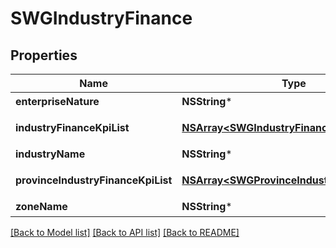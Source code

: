 # SWGIndustryFinance

## Properties
Name | Type | Description | Notes
------------ | ------------- | ------------- | -------------
**enterpriseNature** | **NSString*** | 企业性质 | [optional] 
**industryFinanceKpiList** | [**NSArray&lt;SWGIndustryFinanceKpi&gt;***](SWGIndustryFinanceKpi.md) | 行业财务指标 | [optional] 
**industryName** | **NSString*** | 行业名称 | [optional] 
**provinceIndustryFinanceKpiList** | [**NSArray&lt;SWGProvinceIndustryFinanceKpi&gt;***](SWGProvinceIndustryFinanceKpi.md) | 省行业财务指标 | [optional] 
**zoneName** | **NSString*** | 地区名称 | [optional] 

[[Back to Model list]](../README.md#documentation-for-models) [[Back to API list]](../README.md#documentation-for-api-endpoints) [[Back to README]](../README.md)


